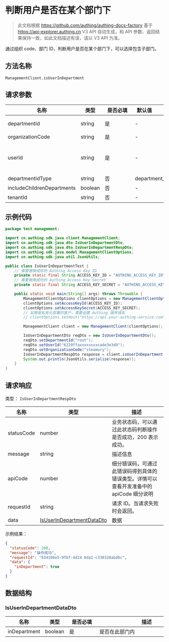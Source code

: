 # 判断用户是否在某个部门下

<!--
  警告⚠️：
  不要直接修改该文档，
  https://github.com/Authing/authing-docs-factory
  使用该项目进行生成
-->

<LastUpdated />

> 此文档根据 https://github.com/authing/authing-docs-factory 基于 https://api-explorer.authing.cn V3 API 自动生成，和 API 参数、返回结果保持一致，如此文档描述有误，请以 V3 API 为准。

通过组织 code、部门 ID，判断用户是否在某个部门下，可以选择包含子部门。

## 方法名称

`ManagementClient.isUserInDepartment`

## 请求参数

| 名称 | 类型 | <div style="width:80px">是否必填</div> | <div style="width:60px">默认值</div> | <div style="width:300px">描述</div> | <div style="width:200px">示例值</div> |
| ---- | ---- | ---- | ---- | ---- | ---- |
 | departmentId | string  | 是 | - | 部门 ID，根部门传 `root`。departmentId 和 departmentCode 必传其一。  | `root` |
 | organizationCode | string  | 是 | - | 组织 code  | `steamory` |
 | userId | string  | 是 | - | 用户的唯一标志，可以是用户 ID、用户名、邮箱、手机号、externalId、在外部身份源的 ID，详情见 userIdType 字段的说明。默认为用户 id 。  | `6229ffaxxxxxxxxcade3e3d9` |
 | departmentIdType | string  | 否 | department_id | 此次调用中使用的部门 ID 的类型  | `department_id` |
 | includeChildrenDepartments | boolean  | 否 | - | 是否包含子部门  |  |
 | tenantId | string  | 否 | - | 租户 ID  | `623c20b2a062aaaaf41b17da` |




## 示例代码

```java
package test.management;

import cn.authing.sdk.java.client.ManagementClient;
import cn.authing.sdk.java.dto.IsUserInDepartmentDto;
import cn.authing.sdk.java.dto.IsUserInDepartmentRespDto;
import cn.authing.sdk.java.model.ManagementClientOptions;
import cn.authing.sdk.java.util.JsonUtils;

public class IsUserInDepartmentTest {
    // 需要替换成你的 Authing Access Key ID
    private static final String ACCESS_KEY_ID = "AUTHING_ACCESS_KEY_ID";
    // 需要替换成你的 Authing Access Key Secret
    private static final String ACCESS_KEY_SECRET = "AUTHING_ACCESS_KEY_SECRET";

    public static void main(String[] args) throws Throwable {
        ManagementClientOptions clientOptions = new ManagementClientOptions();
        clientOptions.setAccessKeyId(ACCESS_KEY_ID);
        clientOptions.setAccessKeySecret(ACCESS_KEY_SECRET);
        // 如果是私有化部署的客户，需要设置 Authing 服务域名
        // clientOptions.setHost("https://api.your-authing-service.com");

        ManagementClient client = new ManagementClient(clientOptions);

        IsUserInDepartmentDto reqDto = new IsUserInDepartmentDto();
        reqDto.setDepartmentId("root");
        reqDto.setUserId("6229ffaxxxxxxxxcade3e3d9");
        reqDto.setOrganizationCode("steamory");
        IsUserInDepartmentRespDto response = client.isUserInDepartment(reqDto);
        System.out.println(JsonUtils.serialize(response));
    }
}

```




## 请求响应

类型： `IsUserInDepartmentRespDto`

| 名称 | 类型 | 描述 |
| ---- | ---- | ---- |
| statusCode | number | 业务状态码，可以通过此状态码判断操作是否成功，200 表示成功。 |
| message | string | 描述信息 |
| apiCode | number | 细分错误码，可通过此错误码得到具体的错误类型。详情可以查看开发准备中的 apiCode 细分说明 |
| requestId | string | 请求 ID。当请求失败时会返回。 |
| data | <a href="#IsUserInDepartmentDataDto">IsUserInDepartmentDataDto</a> | 数据 |



示例结果：

```json
{
  "statusCode": 200,
  "message": "操作成功",
  "requestId": "934108e5-9fbf-4d24-8da1-c330328abd6c",
  "data": {
    "inDepartment": true
  }
}
```

## 数据结构


### <a id="IsUserInDepartmentDataDto"></a> IsUserInDepartmentDataDto

| 名称 | 类型 | <div style="width:80px">是否必填</div> | <div style="width:300px">描述</div> | <div style="width:200px">示例值</div> |
| ---- |  ---- | ---- | ---- | ---- |
| inDepartment | boolean | 是 | 是否在此部门内   |  `true` |


